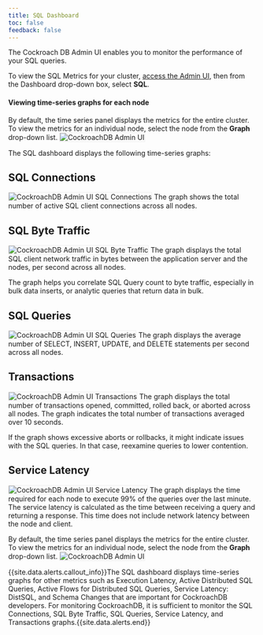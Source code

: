 ```yaml
---
title: SQL Dashboard
toc: false
feedback: false
---
```


The Cockroach DB Admin UI enables you to monitor the performance of your SQL queries.

<div id="toc"></div>

To view the SQL Metrics for your cluster, [access the Admin UI](https://www.cockroachlabs.com/docs/dev/explore-the-admin-ui.html#access-the-admin-ui), then from the Dashboard drop-down box, select **SQL**. 

#### Viewing time-series graphs for each node
By default, the time series panel displays the metrics for the entire cluster. To view the metrics for an individual node, select the node from the **Graph** drop-down list.
<img src="{{ 'images/admin_ui_select_node.png' | relative_url }}" alt="CockroachDB Admin UI" style="border:1px solid #eee;max-width:40%" />

The SQL dashboard displays the following time-series graphs:

## SQL Connections
<img src="{{ 'images/admin_ui_sql_connections.png' | relative_url }}" alt="CockroachDB Admin UI SQL Connections" style="border:1px solid #eee;max-width:100%" />
The graph shows the total number of active SQL client connections across all nodes. 

## SQL Byte Traffic
<img src="{{ 'images/admin_ui_sql_byte_traffic.png' | relative_url }}" alt="CockroachDB Admin UI SQL Byte Traffic" style="border:1px solid #eee;max-width:100%" />
The graph displays the total SQL client network traffic in bytes between the application server and the nodes, per second across all nodes. 

The graph helps you correlate SQL Query count to byte traffic, especially in bulk data inserts, or analytic queries that return data in bulk. 

## SQL Queries
<img src="{{ 'images/admin_ui_sql_queries.png' | relative_url }}" alt="CockroachDB Admin UI SQL Queries" style="border:1px solid #eee;max-width:100%" />
The graph displays the average number of SELECT, INSERT, UPDATE, and DELETE statements per second across all nodes.

## Transactions
<img src="{{ 'images/admin_ui_transactions.png' | relative_url }}" alt="CockroachDB Admin UI Transactions" style="border:1px solid #eee;max-width:100%" />
The graph displays the total number of transactions opened, committed, rolled back, or aborted across all nodes. The graph indicates the total number of transactions averaged over 10 seconds.

If the graph shows excessive aborts or rollbacks, it might indicate issues with the SQL queries. In that case, reexamine queries to lower contention. 
 
## Service Latency
<img src="{{ 'images/admin_ui_service_latency_99_percentile.png' | relative_url }}" alt="CockroachDB Admin UI Service Latency" style="border:1px solid #eee;max-width:100%" />
The graph displays the time required for each node to execute 99% of the queries over the last minute. The service latency is calculated as the time between receiving a query and returning a response. This time does not include network latency between the node and client. 

By default, the time series panel displays the metrics for the entire cluster. To view the metrics for an individual node, select the node from the **Graph** drop-down list.
<img src="{{ 'images/admin_ui_select_node.png' | relative_url }}" alt="CockroachDB Admin UI" style="border:1px solid #eee;max-width:40%" />

{{site.data.alerts.callout_info}}The SQL dashboard displays time-series graphs for other metrics such as Execution Latency, Active Distributed SQL Queries, Active Flows for Distributed SQL Queries, Service Latency: DistSQL, and Schema Changes that are important for CockroachDB developers. For monitoring CockroachDB, it is sufficient to monitor the SQL Connections, SQL Byte Traffic, SQL Queries, Service Latency, and Transactions graphs.{{site.data.alerts.end}}